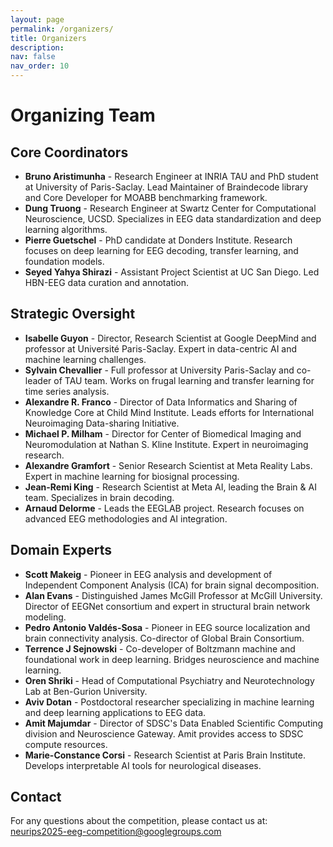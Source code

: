 ```yaml
---
layout: page
permalink: /organizers/
title: Organizers
description:  
nav: false
nav_order: 10
---
```


# Organizing Team

## Core Coordinators
- **Bruno Aristimunha** - Research Engineer at INRIA TAU and PhD student at University of Paris-Saclay. Lead Maintainer of Braindecode library and Core Developer for MOABB benchmarking framework.
- **Dung Truong** - Research Engineer at Swartz Center for Computational Neuroscience, UCSD. Specializes in EEG data standardization and deep learning algorithms.
- **Pierre Guetschel** - PhD candidate at Donders Institute. Research focuses on deep learning for EEG decoding, transfer learning, and foundation models.
- **Seyed Yahya Shirazi** - Assistant Project Scientist at UC San Diego. Led HBN-EEG data curation and annotation.

## Strategic Oversight
- **Isabelle Guyon** - Director, Research Scientist at Google DeepMind and professor at Université Paris-Saclay. Expert in data-centric AI and machine learning challenges.
- **Sylvain Chevallier** - Full professor at University Paris-Saclay and co-leader of TAU team. Works on frugal learning and transfer learning for time series analysis.
- **Alexandre R. Franco** - Director of Data Informatics and Sharing of Knowledge Core at Child Mind Institute. Leads efforts for International Neuroimaging Data-sharing Initiative.
- **Michael P. Milham** - Director for Center of Biomedical Imaging and Neuromodulation at Nathan S. Kline Institute. Expert in neuroimaging research.
- **Alexandre Gramfort** - Senior Research Scientist at Meta Reality Labs. Expert in machine learning for biosignal processing.
- **Jean-Remi King** - Research Scientist at Meta AI, leading the Brain & AI team. Specializes in brain decoding.
- **Arnaud Delorme** - Leads the EEGLAB project. Research focuses on advanced EEG methodologies and AI integration.

## Domain Experts
- **Scott Makeig** - Pioneer in EEG analysis and development of Independent Component Analysis (ICA) for brain signal decomposition.
- **Alan Evans** - Distinguished James McGill Professor at McGill University. Director of EEGNet consortium and expert in structural brain network modeling.
- **Pedro Antonio Valdés-Sosa** - Pioneer in EEG source localization and brain connectivity analysis. Co-director of Global Brain Consortium.
- **Terrence J Sejnowski** - Co-developer of Boltzmann machine and foundational work in deep learning. Bridges neuroscience and machine learning.
- **Oren Shriki** - Head of Computational Psychiatry and Neurotechnology Lab at Ben-Gurion University.
- **Aviv Dotan** - Postdoctoral researcher specializing in machine learning and deep learning applications to EEG data.
- **Amit Majumdar** - Director of SDSC's Data Enabled Scientific Computing division and Neuroscience Gateway. Amit provides access to SDSC compute resources.
- **Marie-Constance Corsi** - Research Scientist at Paris Brain Institute. Develops interpretable AI tools for neurological diseases.

## Contact
For any questions about the competition, please contact us at: [neurips2025-eeg-competition@googlegroups.com](mailto:neurips2025-eeg-competition@googlegroups.com)